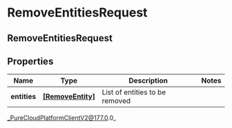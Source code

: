 # RemoveEntitiesRequest

## RemoveEntitiesRequest

## Properties

|Name | Type | Description | Notes|
|------------ | ------------- | ------------- | -------------|
| **entities** | [**[RemoveEntity]**]([RemoveEntity]) | List of entities to be removed | |



_PureCloudPlatformClientV2@177.0.0_
